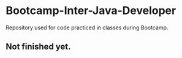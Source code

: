 # Bootcamp-Inter-Java-Developer
Repository used for code practiced in classes during Bootcamp.

## Not finished yet.
